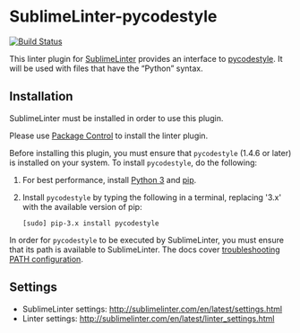 SublimeLinter-pycodestyle
=========================

[![Build Status](https://travis-ci.org/SublimeLinter/SublimeLinter-pycodestyle.svg?branch=master)](https://travis-ci.org/SublimeLinter/SublimeLinter-pycodestyle)

This linter plugin for [SublimeLinter](https://github.com/SublimeLinter/SublimeLinter) provides an interface to [pycodestyle](https://github.com/PyCQA/pycodestyle). It will be used with files that have the “Python” syntax.

## Installation
SublimeLinter must be installed in order to use this plugin. 

Please use [Package Control](https://packagecontrol.io) to install the linter plugin.

Before installing this plugin, you must ensure that `pycodestyle` (1.4.6 or later) is installed on your system. To install `pycodestyle`, do the following:

1. For best performance, install [Python 3](http://python.org) and [pip](http://www.pip-installer.org/en/latest/installing.html).

1. Install `pycodestyle` by typing the following in a terminal, replacing '3.x' with the available version of pip:
   ```
   [sudo] pip-3.x install pycodestyle
   ```

In order for `pycodestyle` to be executed by SublimeLinter, you must ensure that its path is available to SublimeLinter. The docs cover [troubleshooting PATH configuration](http://sublimelinter.com/en/latest/troubleshooting.html#finding-a-linter-executable).

## Settings
- SublimeLinter settings: http://sublimelinter.com/en/latest/settings.html
- Linter settings: http://sublimelinter.com/en/latest/linter_settings.html
